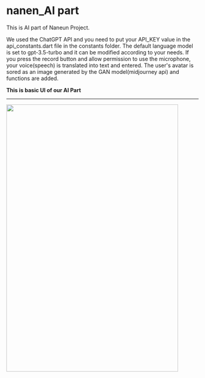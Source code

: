 # nanen_AI part

This is AI part of Naneun Project.

We used the ChatGPT API and you need to put your API_KEY value in the api_constants.dart file in the constants folder. The default language model is set to gpt-3.5-turbo and it can be modified according to your needs. If you press the record button and allow permission to use the microphone, your voice(speech) is translated into text and entered. The user's avatar is sored as an image generated by the GAN model(midjourney api) and functions are added.

**This is basic UI of our AI Part**

---
<img src = "https://github.com/koreankdj/Naneun_AI/assets/51356219/e2ae2ed0-d540-4a2a-a0eb-3e84d06ea7f8" width = "450" height = "700">
